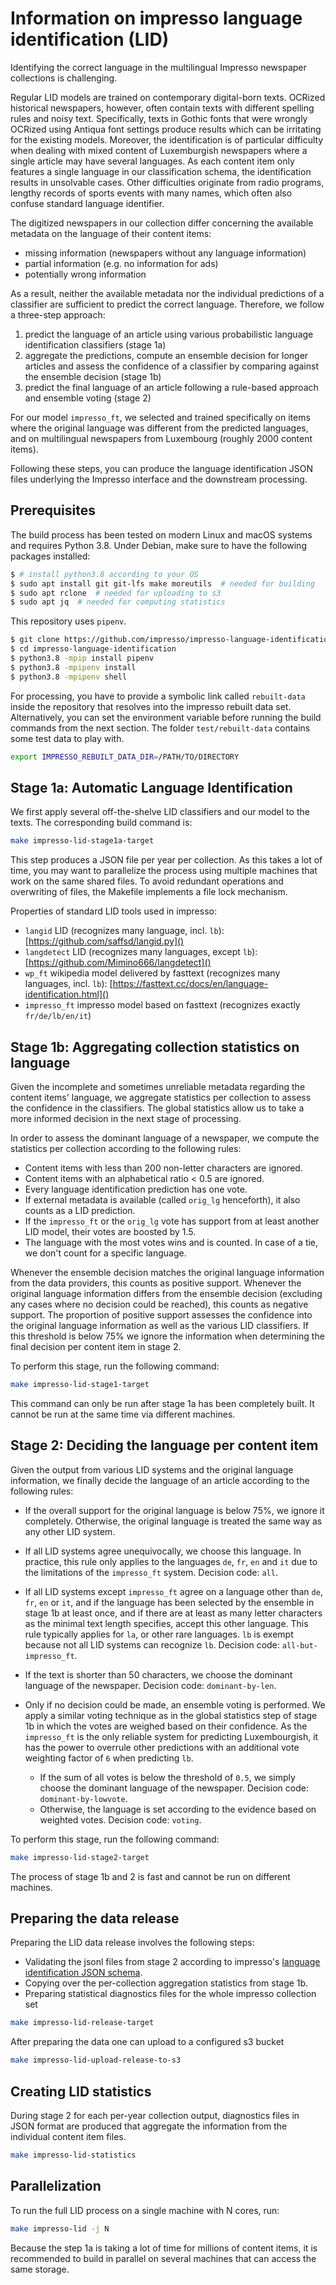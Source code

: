 # Information on impresso language identification (LID)

Identifying the correct language in the multilingual Impresso newspaper
collections is challenging.

Regular LID models are trained on contemporary digital-born texts. OCRized
historical newspapers, however, often contain texts with different spelling
rules and noisy text. Specifically, texts in Gothic fonts that were wrongly
OCRized using Antiqua font settings produce results which can be irritating for
the existing models. Moreover, the identification is of particular difficulty
when dealing with mixed content of Luxemburgish newspapers where a single
article may have several languages. As each content item only features a single
language in our classification schema, the identification results in unsolvable
cases. Other difficulties originate from radio programs, lengthy records of
sports events with many names, which often also confuse standard language
identifier.


The digitized newspapers in our collection differ concerning the available
metadata on the language of their content items:

* missing information (newspapers without any language information)
* partial information (e.g. no information for ads)
* potentially wrong information


As a result, neither the available metadata nor the individual predictions of a
classifier are sufficient to predict the correct language. Therefore, we follow
a three-step approach:

1. predict the language of an article using various probabilistic language
   identification classifiers (stage 1a)
2. aggregate the predictions, compute an ensemble decision for longer articles
   and assess the confidence of a classifier by comparing against the ensemble
   decision (stage 1b)
3. predict the final language of an article following a rule-based approach and
   ensemble voting (stage 2)


For our model `impresso_ft`, we selected and trained specifically on items where
the original language was different from the predicted languages, and on
multilingual newspapers from Luxembourg (roughly 2000 content items).

Following these steps, you can produce the language identification JSON files
underlying the Impresso interface and the downstream processing.

## Prerequisites
The build process has been tested on modern Linux and macOS systems and requires
Python 3.8. Under Debian, make sure to have the following packages installed:

```sh
$ # install python3.8 according to your OS
$ sudo apt install git git-lfs make moreutils  # needed for building
$ sudo apt rclone  # needed for uploading to s3
$ sudo apt jq  # needed for computing statistics
```

This repository uses `pipenv`.

```sh
$ git clone https://github.com/impresso/impresso-language-identification.git
$ cd impresso-language-identification
$ python3.8 -mpip install pipenv
$ python3.8 -mpipenv install
$ python3.8 -mpipenv shell
```

For processing, you have to provide a symbolic link called `rebuilt-data` inside
the repository that resolves into the impresso rebuilt data set. Alternatively,
you can set the environment variable before running the build commands from the
next section. The folder `test/rebuilt-data` contains some test data to play
with.

```sh
export IMPRESSO_REBUILT_DATA_DIR=/PATH/TO/DIRECTORY
```


## Stage 1a: Automatic Language Identification

We first apply several off-the-shelve LID classifiers and our model to the
texts. The corresponding build command is:

```sh
make impresso-lid-stage1a-target
```

This step produces a JSON file per year per collection. As this takes a lot of
time, you may want to parallelize the process using multiple machines that work
on the same shared files. To avoid redundant operations and overwriting of
files, the Makefile implements a file lock mechanism.

Properties of standard LID tools used in impresso:

  - `langid` LID (recognizes many language, incl. `lb`):
    [https://github.com/saffsd/langid.py]()
  - `langdetect` LID (recognizes many languages, except `lb`):
    [https://github.com/Mimino666/langdetect]()
  - `wp_ft` wikipedia model delivered by fasttext (recognizes many languages,
      incl. `lb`): [https://fasttext.cc/docs/en/language-identification.html]()
  - `impresso_ft` impresso model based on fasttext (recognizes exactly
    `fr/de/lb/en/it`)


## Stage 1b: Aggregating collection statistics on language

Given the incomplete and sometimes unreliable metadata regarding the content
items' language, we aggregate statistics per collection to assess the confidence
in the classifiers. The global statistics allow us to take a more informed
decision in the next stage of processing.

In order to assess the dominant language of a newspaper, we compute the
statistics per collection according to the following rules:

  - Content items with less than 200 non-letter characters are ignored.
  - Content items with an alphabetical ratio < 0.5 are ignored.
  - Every language identification prediction has one vote.
  - If external metadata is available (called `orig_lg` henceforth), it also
    counts as a LID prediction.
  - If the `impresso_ft` or the `orig_lg` vote has support from at least another
    LID model, their votes are boosted by 1.5.
  - The language with the most votes wins and is counted. In case of a tie, we
    don't count for a specific language.

Whenever the ensemble decision matches the original language information from
the data providers, this counts as positive support. Whenever the original
language information differs from the ensemble decision (excluding any cases
where no decision could be reached), this counts as negative support. The
proportion of positive support assesses the confidence into the original
language information as well as the various LID classifiers. If this threshold
is below 75% we ignore the information when determining the final decision per
content item in stage 2.

To perform this stage, run the following command:

```sh
make impresso-lid-stage1-target  
```

This command can only be run after stage 1a has been completely built. It cannot
be run at the same time via different machines.

## Stage 2: Deciding the language per content item

Given the output from various LID systems and the original language information,
we finally decide the language of an article according to the following rules:

 - If the overall support for the original language is below 75%, we ignore it
   completely. Otherwise, the original language is treated the same way as any
   other LID system.

 - If all LID systems agree unequivocally, we choose this language. In practice,
   this rule only applies to the languages `de`, `fr`, `en` and `it` due to the
   limitations of the `impresso_ft` system. Decision code: `all`.

 - If all LID systems except `impresso_ft` agree on a language other than `de`,
   `fr`, `en` or `it`, and if the language has been selected by the ensemble in
   stage 1b at least once, and if there are at least as many letter characters
   as the minimal text length specifies, accept this other language. This rule
   typically applies for `la`, or other rare languages.  `lb` is exempt because
   not all LID systems can recognize `lb`. Decision code: `all-but-impresso_ft`.

 - If the text is shorter than 50 characters, we choose the dominant language of
   the newspaper. Decision code: `dominant-by-len`.

 - Only if no decision could be made, an ensemble voting is performed. We apply
   a similar voting technique as in the global statistics step of stage 1b in
   which the votes are weighed based on their confidence. As the `impresso_ft`
   is the only reliable system for predicting Luxembourgish, it has the power to
   overrule other predictions with an additional vote weighting factor of `6`
   when predicting `lb`.
   
    - If the sum of all votes is below the threshold of `0.5`, we simply choose
      the dominant language of the newspaper. Decision code:
      `dominant-by-lowvote`.
    - Otherwise, the language is set according to the evidence based on weighted
      votes. Decision code: `voting`.

To perform this stage, run the following command:

```sh
make impresso-lid-stage2-target
```

The process of stage 1b and 2 is fast and cannot be run on different machines.

## Preparing the data release

Preparing the LID data release involves the following steps:
  - Validating the jsonl files from stage 2 according to impresso's [language
    identification JSON
    schema](https://github.com/impresso/impresso-schemas/blob/master/json/language_identification/language_identification.schema.json).
- Copying over the per-collection aggregation statistics from stage 1b.
- Preparing statistical diagnostics files for the whole impresso collection set

```sh
make impresso-lid-release-target
```

After preparing the data one can upload to a configured s3 bucket
```sh
make impresso-lid-upload-release-to-s3 
```

## Creating LID statistics
During stage 2 for each per-year collection output, diagnostics files in JSON
format are produced that aggregate the information from the individual content
item files.

```sh
make impresso-lid-statistics
```

## Parallelization

To run the full LID process on a single machine with N cores, run:

```sh
make impresso-lid -j N
```
Because the step 1a is taking a lot of time for millions of content items, it is
recommended to build in parallel on several machines that can access the same
storage.

